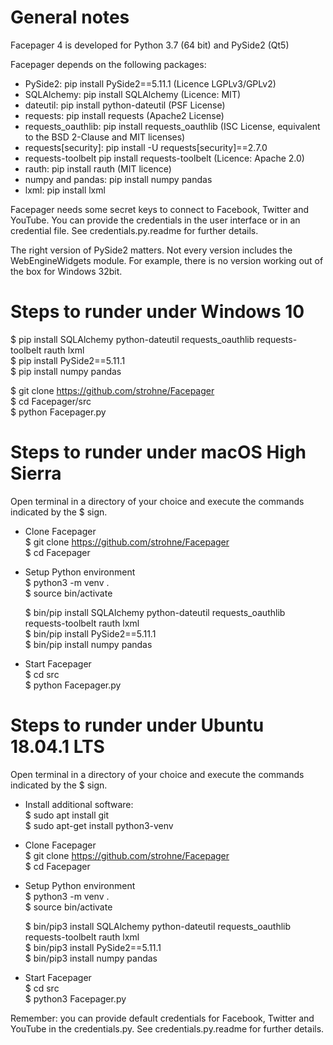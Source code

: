 # General notes

Facepager 4 is developed for Python 3.7 (64 bit) and PySide2 (Qt5)

Facepager depends on the following packages:

- PySide2: pip install PySide2==5.11.1 (Licence LGPLv3/GPLv2)
- SQLAlchemy: pip install SQLAlchemy (Licence: MIT)
- dateutil: pip install python-dateutil (PSF License)
- requests: pip install requests (Apache2 License)
- requests_oauthlib: pip install requests_oauthlib (ISC License, equivalent to the BSD 2-Clause and MIT licenses)
- requests[security]: pip install -U requests[security]==2.7.0
- requests-toolbelt pip install requests-toolbelt (Licence: Apache 2.0)
- rauth: pip install rauth (MIT licence)
- numpy and pandas: pip install numpy pandas
- lxml: pip install lxml

Facepager needs some secret keys to connect to Facebook, Twitter and YouTube. You can provide the credentials in the user interface or in an credential file. See credentials.py.readme for further details. 

The right version of PySide2 matters. Not every version includes the WebEngineWidgets module. For example, there is no version working out of the box for Windows 32bit.

# Steps to runder under Windows 10

$ pip install SQLAlchemy python-dateutil requests_oauthlib requests-toolbelt rauth lxml  
$ pip install PySide2==5.11.1  
$ pip install numpy pandas  

$ git clone https://github.com/strohne/Facepager  
$ cd Facepager/src  
$ python Facepager.py  

# Steps to runder under macOS High Sierra

Open terminal in a directory of your choice and execute the commands indicated by the $ sign.

- Clone Facepager  
   $ git clone https://github.com/strohne/Facepager  
   $ cd Facepager  

- Setup Python environment  
  $ python3 -m venv .  
  $ source bin/activate  
  
  $ bin/pip install SQLAlchemy python-dateutil requests_oauthlib requests-toolbelt rauth lxml  
  $ bin/pip install PySide2==5.11.1  
  $ bin/pip install numpy pandas  

- Start Facepager  
  $ cd src  
  $ python Facepager.py  

# Steps to runder under Ubuntu 18.04.1 LTS

Open terminal in a directory of your choice and execute the commands indicated by the $ sign.

- Install additional software:  
   $ sudo apt install git  
   $ sudo apt-get install python3-venv  

- Clone Facepager  
   $ git clone https://github.com/strohne/Facepager  
   $ cd Facepager  

- Setup Python environment  
  $ python3 -m venv .  
  $ source bin/activate  
  
  $ bin/pip3 install SQLAlchemy python-dateutil requests_oauthlib requests-toolbelt rauth lxml  
  $ bin/pip3 install PySide2==5.11.1  
  $ bin/pip3 install numpy pandas  

- Start Facepager  
  $ cd src  
  $ python3 Facepager.py  
  
Remember: you can provide default credentials for Facebook, Twitter and YouTube in the credentials.py. See credentials.py.readme for further details.

